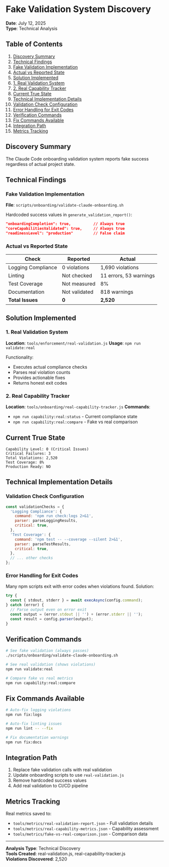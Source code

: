 # Fake Validation System Discovery

**Date**: July 12, 2025  
**Type**: Technical Analysis

## Table of Contents

1. [Discovery Summary](#discovery-summary)
2. [Technical Findings](#technical-findings)
  3. [Fake Validation Implementation](#fake-validation-implementation)
  4. [Actual vs Reported State](#actual-vs-reported-state)
5. [Solution Implemented](#solution-implemented)
  6. [1. Real Validation System](#1-real-validation-system)
  7. [2. Real Capability Tracker](#2-real-capability-tracker)
8. [Current True State](#current-true-state)
9. [Technical Implementation Details](#technical-implementation-details)
  10. [Validation Check Configuration](#validation-check-configuration)
  11. [Error Handling for Exit Codes](#error-handling-for-exit-codes)
12. [Verification Commands](#verification-commands)
13. [Fix Commands Available](#fix-commands-available)
14. [Integration Path](#integration-path)
15. [Metrics Tracking](#metrics-tracking)

## Discovery Summary

The Claude Code onboarding validation system reports fake success regardless of actual project state.

## Technical Findings

### Fake Validation Implementation
**File**: `scripts/onboarding/validate-claude-onboarding.sh`

Hardcoded success values in `generate_validation_report()`:
```json
"onboardingCompletion": true,          // Always true
"coreCapabilitiesValidated": true,     // Always true  
"readinessLevel": "production"         // False claim
```

### Actual vs Reported State

| Check | Reported | Actual |
|-------|----------|--------|
| Logging Compliance | 0 violations | 1,690 violations |
| Linting | Not checked | 11 errors, 53 warnings |
| Test Coverage | Not measured | 8% |
| Documentation | Not validated | 818 warnings |
| **Total Issues** | **0** | **2,520** |

## Solution Implemented

### 1. Real Validation System
**Location**: `tools/enforcement/real-validation.js`
**Usage**: `npm run validate:real`

Functionality:
- Executes actual compliance checks
- Parses real violation counts
- Provides actionable fixes
- Returns honest exit codes

### 2. Real Capability Tracker
**Location**: `tools/onboarding/real-capability-tracker.js`
**Commands**: 
- `npm run capability:real:status` - Current compliance state
- `npm run capability:real:compare` - Fake vs real comparison

## Current True State

```text
Capability Level: 0 (Critical Issues)
Critical Failures: 3
Total Violations: 2,520
Test Coverage: 8%
Production Ready: NO
```

## Technical Implementation Details

### Validation Check Configuration
```javascript
const validationChecks = {
  'Logging Compliance': {
    command: 'npm run check:logs 2>&1',
    parser: parseLoggingResults,
    critical: true,
  },
  'Test Coverage': {
    command: 'npm test -- --coverage --silent 2>&1',
    parser: parseTestResults,
    critical: true,
  },
  // ... other checks
};
```

### Error Handling for Exit Codes
Many npm scripts exit with error codes when violations found. Solution:
```javascript
try {
  const { stdout, stderr } = await execAsync(config.command);
} catch (error) {
  // Parse output even on error exit
  const output = (error.stdout || '') + (error.stderr || '');
  const result = config.parser(output);
}
```

## Verification Commands

```bash
# See fake validation (always passes)
./scripts/onboarding/validate-claude-onboarding.sh

# See real validation (shows violations)
npm run validate:real

# Compare fake vs real metrics
npm run capability:real:compare
```

## Fix Commands Available

```bash
# Auto-fix logging violations
npm run fix:logs

# Auto-fix linting issues
npm run lint -- --fix

# Fix documentation warnings
npm run fix:docs
```

## Integration Path

1. Replace fake validation calls with real validation
2. Update onboarding scripts to use `real-validation.js`
3. Remove hardcoded success values
4. Add real validation to CI/CD pipeline

## Metrics Tracking

Real metrics saved to:
- `tools/metrics/real-validation-report.json` - Full validation details
- `tools/metrics/real-capability-metrics.json` - Capability assessment
- `tools/metrics/fake-vs-real-comparison.json` - Comparison data

---

**Analysis Type**: Technical Discovery  
**Tools Created**: real-validation.js, real-capability-tracker.js  
**Violations Discovered**: 2,520